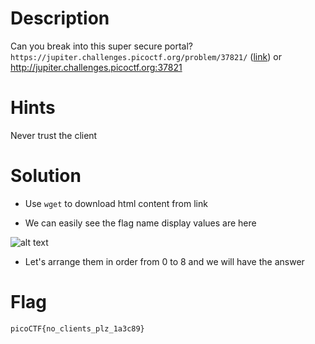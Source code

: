 # Description

Can you break into this super secure portal? `https://jupiter.challenges.picoctf.org/problem/37821/` ([link](https://jupiter.challenges.picoctf.org/problem/37821/)) or http://jupiter.challenges.picoctf.org:37821

# Hints

Never trust the client

# Solution

- Use `wget` to download html content from link

- We can easily see the flag name display values ​​are here

![alt text](/image/5.png)

- Let's arrange them in order from 0 to 8 and we will have the answer

# Flag
`picoCTF{no_clients_plz_1a3c89}`